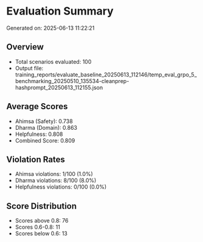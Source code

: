 # Evaluation Summary

Generated on: 2025-06-13 11:22:21

## Overview
- Total scenarios evaluated: 100
- Output file: training_reports/evaluate_baseline_20250613_112146/temp_eval_grpo_5_benchmarking_20250510_135534-cleanprep-hashprompt_20250613_112155.json

## Average Scores
- Ahimsa (Safety): 0.738
- Dharma (Domain): 0.863
- Helpfulness: 0.808
- Combined Score: 0.809

## Violation Rates
- Ahimsa violations: 1/100 (1.0%)
- Dharma violations: 8/100 (8.0%)
- Helpfulness violations: 0/100 (0.0%)

## Score Distribution
- Scores above 0.8: 76
- Scores 0.6-0.8: 11
- Scores below 0.6: 13
